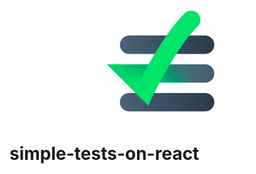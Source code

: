 <div align="center">
    <img src="presentation/present-logo.jpg" alt="Simple tests logo" width="260">
</div>

# simple-tests-on-react
